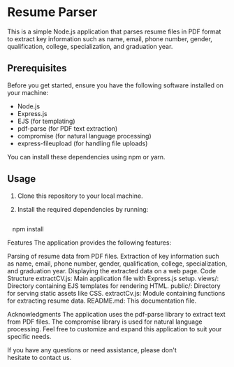 # Resume Parser

This is a simple Node.js application that parses resume files in PDF format to extract key information such as name, email, phone number, gender, qualification, college, specialization, and graduation year.

## Prerequisites

Before you get started, ensure you have the following software installed on your machine:

- Node.js
- Express.js
- EJS (for templating)
- pdf-parse (for PDF text extraction)
- compromise (for natural language processing)
- express-fileupload (for handling file uploads)

You can install these dependencies using npm or yarn.

## Usage

1. Clone this repository to your local machine.

2. Install the required dependencies by running:

   ```bash
   npm install



Features
The application provides the following features:

Parsing of resume data from PDF files.
Extraction of key information such as name, email, phone number, gender, qualification, college, specialization, and graduation year.
Displaying the extracted data on a web page.
Code Structure
extractCV.js: Main application file with Express.js setup.
views/: Directory containing EJS templates for rendering HTML.
public/: Directory for serving static assets like CSS.
extractCv.js: Module containing functions for extracting resume data.
README.md: This documentation file.


Acknowledgments
The application uses the pdf-parse library to extract text from PDF files.
The compromise library is used for natural language processing.
Feel free to customize and expand this application to suit your specific needs.

If you have any questions or need assistance, please don't hesitate to contact us.